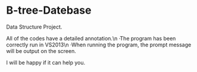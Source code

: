 # B-tree-Datebase

Data Structure Project. 

All of the codes have a detailed annotation.\n
  ·The program has been correctly run in VS2013\n
  ·When running the program, the prompt message will be output on the screen.
  
I will be happy if it can help you.
